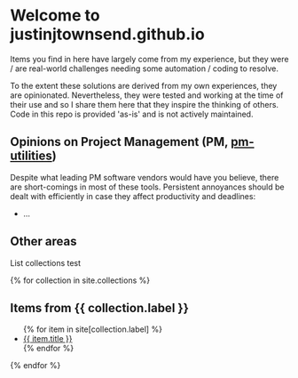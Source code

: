 # Welcome to justinjtownsend.github.io
Items you find in here have largely come from my experience, but they were / are real-world challenges needing some automation / coding to resolve.

To the extent these solutions are derived from my own experiences, they are opinionated. Nevertheless, they were tested and working at the time of their use and so I share them here that they inspire the thinking of others. Code in this repo is provided 'as-is' and is not actively maintained.

## Opinions on Project Management (PM, [pm-utilities](https://github.com/justinjtownsend/justinjtownsend.github.io/tree/main/pm-utilities))
Despite what leading PM software vendors would have you believe, there are short-comings in most of these tools. Persistent annoyances should be dealt with efficiently in case they affect productivity and deadlines:

- ...

## Other areas
List collections test

{% for collection in site.collections %}
  <h2>Items from {{ collection.label }}</h2>
  <ul>
    {% for item in site[collection.label] %}
      <li><a href="{{ item.url }}">{{ item.title }}</a></li>
    {% endfor %}
  </ul>
{% endfor %}
